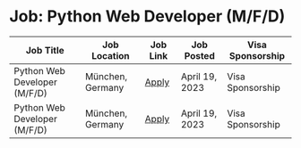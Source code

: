 # Job: Python Web Developer (M/F/D)

| Job Title | Job Location | Job Link | Job Posted | Visa Sponsorship |
| --- | --- | --- | --- | --- |
| Python Web Developer (M/F/D) | München, Germany | [Apply](https://www.arbeitnow.com/view/python-web-developer-celus-munich-355350) | April 19, 2023 | Visa Sponsorship |
| Python Web Developer (M/F/D) | München, Germany | [Apply](https://www.arbeitnow.com/view/python-web-developer-celus-munich-355350) | April 19, 2023 | Visa Sponsorship |
